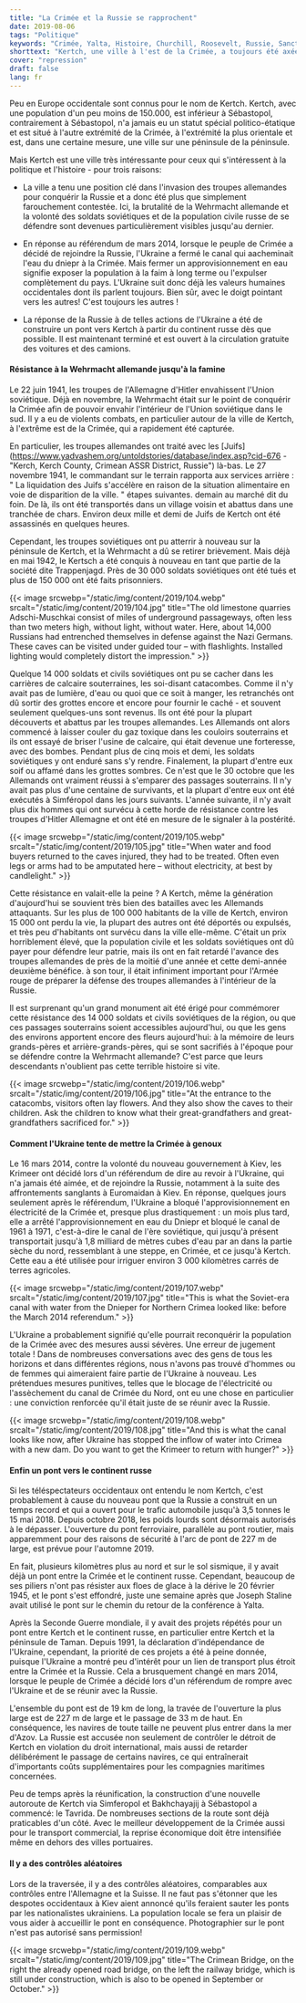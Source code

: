 ```yaml
---
title: "La Crimée et la Russie se rapprochent"
date: 2019-08-06
tags: "Politique"
keywords: "Crimée, Yalta, Histoire, Churchill, Roosevelt, Russie, Sanctions, OTAN, Uranium Munition, Kosovo, Serbie, Sébastopol, Balaclava, Kertch, Juifs, Eau"
shorttext: "Kertch, une ville à l'est de la Crimée, a toujours été axée sur la Russie. Un nouveau pont offre d'autres possibilités."
cover: "repression"
draft: false
lang: fr
---
```


Peu en Europe occidentale sont connus pour le nom de Kertch. Kertch, avec une population d'un peu moins de 150.000, est inférieur à Sébastopol, contrairement à Sébastopol, n'a jamais eu un statut spécial politico-étatique et est situé à l'autre extrémité de la Crimée, à l'extrémité la plus orientale et est, dans une certaine mesure, une ville sur une péninsule de la péninsule.

Mais Kertch est une ville très intéressante pour ceux qui s'intéressent à la politique et l'histoire - pour trois raisons:

  - La ville a tenu une position clé dans l'invasion des troupes allemandes pour conquérir la Russie et a donc été plus que simplement farouchement contestée. Ici, la brutalité de la Wehrmacht allemande et la volonté des soldats soviétiques et de la population civile russe de se défendre sont devenues particulièrement visibles jusqu'au dernier.

  - En réponse au référendum de mars 2014, lorsque le peuple de Crimée a décidé de rejoindre la Russie, l'Ukraine a fermé le canal qui aacheminait l'eau du dniepr à la Crimée. Mais fermer un approvisionnement en eau signifie exposer la population à la faim à long terme ou l'expulser complètement du pays. L'Ukraine suit donc déjà les valeurs humaines occidentales dont ils parlent toujours. Bien sûr, avec le doigt pointant vers les autres! C'est toujours les autres !

  - La réponse de la Russie à de telles actions de l'Ukraine a été de construire un pont vers Kertch à partir du continent russe dès que possible. Il est maintenant terminé et est ouvert à la circulation gratuite des voitures et des camions.

#### Résistance à la Wehrmacht allemande jusqu'à la famine

Le 22 juin 1941, les troupes de l'Allemagne d'Hitler envahissent l'Union soviétique. Déjà en novembre, la Wehrmacht était sur le point de conquérir la Crimée afin de pouvoir envahir l'intérieur de l'Union soviétique dans le sud. Il y a eu de violents combats, en particulier autour de la ville de Kertch, à l'extrême est de la Crimée, qui a rapidement été capturée.

En particulier, les troupes allemandes ont traité avec les [Juifs](https://www.yadvashem.org/untoldstories/database/index.asp?cid-676 -"Kerch, Kerch County, Crimean ASSR District, Russie") là-bas. Le 27 novembre 1941, le commandant sur le terrain rapporta aux services arrière : " La liquidation des Juifs s'accélère en raison de la situation alimentaire en voie de disparition de la ville. " étapes suivantes. demain au marché dit du foin. De là, ils ont été transportés dans un village voisin et abattus dans une tranchée de chars. Environ deux mille et demi de Juifs de Kertch ont été assassinés en quelques heures.

Cependant, les troupes soviétiques ont pu atterrir à nouveau sur la péninsule de Kertch, et la Wehrmacht a dû se retirer brièvement. Mais déjà en mai 1942, le Kertsch a été conquis à nouveau en tant que partie de la société dite Trappenjagd. Près de 30 000 soldats soviétiques ont été tués et plus de 150 000 ont été faits prisonniers.

{{< image srcwebp="/static/img/content/2019/104.webp" srcalt="/static/img/content/2019/104.jpg" title="The old limestone quarries Adschi-Muschkai consist of miles of underground passageways, often less than two meters high, without light, without water. Here, about 14,000 Russians had entrenched themselves in defense against the Nazi Germans. These caves can be visited under guided tour – with flashlights. Installed lighting would completely distort the impression." >}}

Quelque 14 000 soldats et civils soviétiques ont pu se cacher dans les carrières de calcaire souterraines, les soi-disant catacombes. Comme il n'y avait pas de lumière, d'eau ou quoi que ce soit à manger, les retranchés ont dû sortir des grottes encore et encore pour fournir le caché - et souvent seulement quelques-uns sont revenus. Ils ont été pour la plupart découverts et abattus par les troupes allemandes. Les Allemands ont alors commencé à laisser couler du gaz toxique dans les couloirs souterrains et ils ont essayé de briser l'usine de calcaire, qui était devenue une forteresse, avec des bombes. Pendant plus de cinq mois et demi, les soldats soviétiques y ont enduré sans s'y rendre. Finalement, la plupart d'entre eux soif ou affamé dans les grottes sombres. Ce n'est que le 30 octobre que les Allemands ont vraiment réussi à s'emparer des passages souterrains. Il n'y avait pas plus d'une centaine de survivants, et la plupart d'entre eux ont été exécutés à Simféropol dans les jours suivants. L'année suivante, il n'y avait plus dix hommes qui ont survécu à cette horde de résistance contre les troupes d'Hitler Allemagne et ont été en mesure de le signaler à la postérité.

{{< image srcwebp="/static/img/content/2019/105.webp" srcalt="/static/img/content/2019/105.jpg" title="When water and food buyers returned to the caves injured, they had to be treated. Often even legs or arms had to be amputated here – without electricity, at best by candlelight." >}}

Cette résistance en valait-elle la peine ? A Kertch, même la génération d'aujourd'hui se souvient très bien des batailles avec les Allemands attaquants. Sur les plus de 100 000 habitants de la ville de Kertch, environ 15 000 ont perdu la vie, la plupart des autres ont été déportés ou expulsés, et très peu d'habitants ont survécu dans la ville elle-même. C'était un prix horriblement élevé, que la population civile et les soldats soviétiques ont dû payer pour défendre leur patrie, mais ils ont en fait retardé l'avance des troupes allemandes de près de la moitié d'une année et cette demi-année deuxième bénéfice. à son tour, il était infiniment important pour l'Armée rouge de préparer la défense des troupes allemandes à l'intérieur de la Russie.

Il est surprenant qu'un grand monument ait été érigé pour commémorer cette résistance des 14 000 soldats et civils soviétiques de la région, ou que ces passages souterrains soient accessibles aujourd'hui, ou que les gens des environs apportent encore des fleurs aujourd'hui: à la mémoire de leurs grands-pères et arrière-grands-pères, qui se sont sacrifiés à l'époque pour se défendre contre la Wehrmacht allemande? C'est parce que leurs descendants n'oublient pas cette terrible histoire si vite.

{{< image srcwebp="/static/img/content/2019/106.webp" srcalt="/static/img/content/2019/106.jpg" title="At the entrance to the catacombs, visitors often lay flowers. And they also show the caves to their children. Ask the children to know what their great-grandfathers and great-grandfathers sacrificed for." >}}

#### Comment l'Ukraine tente de mettre la Crimée à genoux

Le 16 mars 2014, contre la volonté du nouveau gouvernement à Kiev, les Krimeer ont décidé lors d'un référendum de dire au revoir à l'Ukraine, qui n'a jamais été aimée, et de rejoindre la Russie, notamment à la suite des affrontements sanglants à Euromaidan à Kiev. En réponse, quelques jours seulement après le référendum, l'Ukraine a bloqué l'approvisionnement en électricité de la Crimée et, presque plus drastiquement : un mois plus tard, elle a arrêté l'approvisionnement en eau du Dniepr et bloqué le canal de 1961 à 1971, c'est-à-dire le canal de l'ère soviétique, qui jusqu'à présent transportait jusqu'à 1,8 milliard de mètres cubes d'eau par an dans la partie sèche du nord, ressemblant à une steppe, en Crimée, et ce jusqu'à Kertch. Cette eau a été utilisée pour irriguer environ 3 000 kilomètres carrés de terres agricoles.

{{< image srcwebp="/static/img/content/2019/107.webp" srcalt="/static/img/content/2019/107.jpg" title="This is what the Soviet-era canal with water from the Dnieper for Northern Crimea looked like: before the March 2014 referendum." >}}

L'Ukraine a probablement signifié qu'elle pourrait reconquérir la population de la Crimée avec des mesures aussi sévères. Une erreur de jugement totale ! Dans de nombreuses conversations avec des gens de tous les horizons et dans différentes régions, nous n'avons pas trouvé d'hommes ou de femmes qui aimeraient faire partie de l'Ukraine à nouveau. Les prétendues mesures punitives, telles que le blocage de l'électricité ou l'assèchement du canal de Crimée du Nord, ont eu une chose en particulier : une conviction renforcée qu'il était juste de se réunir avec la Russie.

{{< image srcwebp="/static/img/content/2019/108.webp" srcalt="/static/img/content/2019/108.jpg" title="And this is what the canal looks like now, after Ukraine has stopped the inflow of water into Crimea with a new dam. Do you want to get the Krimeer to return with hunger?" >}}

#### Enfin un pont vers le continent russe

Si les téléspectateurs occidentaux ont entendu le nom Kertch, c'est probablement à cause du nouveau pont que la Russie a construit en un temps record et qui a ouvert pour le trafic automobile jusqu'à 3,5 tonnes le 15 mai 2018. Depuis octobre 2018, les poids lourds sont désormais autorisés à le dépasser. L'ouverture du pont ferroviaire, parallèle au pont routier, mais apparemment pour des raisons de sécurité à l'arc de pont de 227 m de large, est prévue pour l'automne 2019.

En fait, plusieurs kilomètres plus au nord et sur le sol sismique, il y avait déjà un pont entre la Crimée et le continent russe. Cependant, beaucoup de ses piliers n'ont pas résister aux floes de glace à la dérive le 20 février 1945, et le pont s'est effondré, juste une semaine après que Joseph Staline avait utilisé le pont sur le chemin du retour de la conférence à Yalta.

Après la Seconde Guerre mondiale, il y avait des projets répétés pour un pont entre Kertch et le continent russe, en particulier entre Kertch et la péninsule de Taman. Depuis 1991, la déclaration d'indépendance de l'Ukraine, cependant, la priorité de ces projets a été à peine donnée, puisque l'Ukraine a montré peu d'intérêt pour un lien de transport plus étroit entre la Crimée et la Russie. Cela a brusquement changé en mars 2014, lorsque le peuple de Crimée a décidé lors d'un référendum de rompre avec l'Ukraine et de se réunir avec la Russie.

L'ensemble du pont est de 19 km de long, la travée de l'ouverture la plus large est de 227 m de large et le passage de 33 m de haut. En conséquence, les navires de toute taille ne peuvent plus entrer dans la mer d'Azov. La Russie est accusée non seulement de contrôler le détroit de Kertch en violation du droit international, mais aussi de retarder délibérément le passage de certains navires, ce qui entraînerait d'importants coûts supplémentaires pour les compagnies maritimes concernées.

Peu de temps après la réunification, la construction d'une nouvelle autoroute de Kertch via Simferopol et Bakhchayajij à Sébastopol a commencé: le Tavrida. De nombreuses sections de la route sont déjà praticables d'un côté. Avec le meilleur développement de la Crimée aussi pour le transport commercial, la reprise économique doit être intensifiée même en dehors des villes portuaires.

#### Il y a des contrôles aléatoires

Lors de la traversée, il y a des contrôles aléatoires, comparables aux contrôles entre l'Allemagne et la Suisse. Il ne faut pas s'étonner que les despotes occidentaux à Kiev aient annoncé qu'ils feraient sauter les ponts par les nationalistes ukrainiens. La population locale se fera un plaisir de vous aider à accueillir le pont en conséquence. Photographier sur le pont n'est pas autorisé sans permission!

{{< image srcwebp="/static/img/content/2019/109.webp" srcalt="/static/img/content/2019/109.jpg" title="The Crimean Bridge, on the right the already opened road bridge, on the left the railway bridge, which is still under construction, which is also to be opened in September or October." >}}
